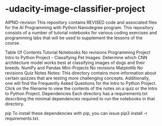 # -udacity-image-classifier-project
AIPND-revision
This repository contains REVISED code and associated files for the AI Programming with Python Nanodegree program. This repository consists of a number of tutorial notebooks for various coding exercises and programming labs that will be used to supplement the lessons of the course.

Table Of Contents
Tutorial Notebooks
No revisions
Programming Project
Intro to Python Project - Classifying Pet Images: Determine which CNN architecture model works best at classifying images of dogs and their breeds.
NumPy and Pandas Mini-Projects
No revisions
Matplotlib
No revisions
Quiz Notes
Notes: This directory contains more information about certain quizzes that are testing more challenging concepts. Additionally, one will find the Frequently Asked Questions for the Intro to Python Project. Click on the filename to view the contents of the notes on a quiz or the Intro to Python Project.
Dependencies
Each directory has a requirements.txt describing the minimal dependencies required to run the notebooks in that directory.

pip
To install these dependencies with pip, you can issue pip3 install -r requirements.txt.
